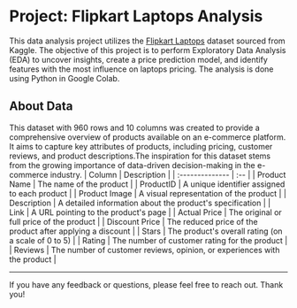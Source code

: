 # Project: Flipkart Laptops Analysis
This data analysis project utilizes the [Flipkart Laptops](https://www.kaggle.com/datasets/mrmars1010/flipkart-product-datalaptops) dataset sourced from Kaggle. 
The objective of this project is to perform Exploratory Data Analysis (EDA) to uncover insights, create a price prediction model, and identify features with the most influence on laptops pricing. The analysis is done using Python in Google Colab.

## About Data
This dataset with 960 rows and 10 columns was created to provide a comprehensive overview of products available on an e-commerce platform. It aims to capture key attributes of products, including pricing, customer reviews, and product descriptions.The inspiration for this dataset stems from the growing importance of data-driven decision-making in the e-commerce industry.
| Column                   | Description |
| :--------------          | :--    |
| Product Name             | The name of the product |
| ProductID                | A unique identifier assigned to each product |
| Product Image            | A visual representation of the product |
| Description              | A detailed information about the product's specification |
| Link                     | A URL pointing to the product's page |
| Actual Price             | The original or full price of the product |
| Discount Price           | The reduced price of the product after applying a discount |
| Stars                    | The product's overall rating (on a scale of 0 to 5) |
| Rating                   | The number of customer rating for the product |
| Reviews                  | The number of customer reviews, opinion, or experiences with the product |

--------------------------------------------------
If you have any feedback or questions, please feel free to reach out. Thank you!
